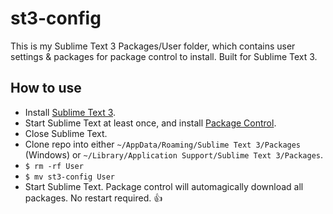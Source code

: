 # st3-config
This is my Sublime Text 3 Packages/User folder, which contains user settings & packages for package control to install. Built for Sublime Text 3.

## How to use

* Install [Sublime Text 3](www.sublimetext.com/3).
* Start Sublime Text at least once, and install [Package Control](https://packagecontrol.io/installation).
* Close Sublime Text.
* Clone repo into either ```~/AppData/Roaming/Sublime Text 3/Packages``` (Windows) or ```~/Library/Application Support/Sublime Text 3/Packages```.
* ```$ rm -rf User```
* ```$ mv st3-config User```
* Start Sublime Text. Package control will automagically download all packages. No restart required. :thumbsup:
